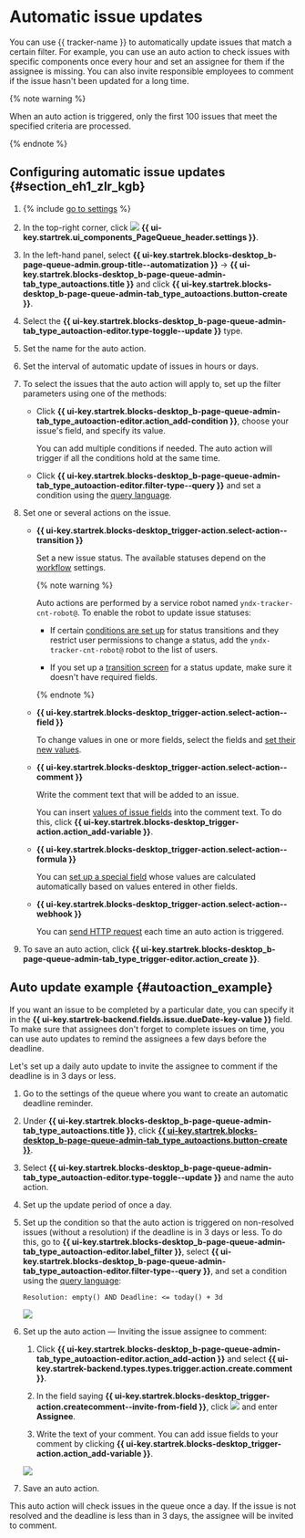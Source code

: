 # Automatic issue updates

You can use {{ tracker-name }} to automatically update issues that match a certain filter. For example, you can use an auto action to check issues with specific components once every hour and set an assignee for them if the assignee is missing. You can also invite responsible employees to comment if the issue hasn't been updated for a long time.

{% note warning %}

When an auto action is triggered, only the first 100 issues that meet the specified criteria are processed.

{% endnote %}

## Configuring automatic issue updates {#section_eh1_zlr_kgb}

1. {% include [go to settings](../../_includes/tracker/transition-page.md) %}

1. In the top-right corner, click ![](../../_assets/tracker/svg/queue-settings.svg) **{{ ui-key.startrek.ui_components_PageQueue_header.settings }}**.

1. In the left-hand panel, select **{{ ui-key.startrek.blocks-desktop_b-page-queue-admin.group-title--automatization }}** → **{{ ui-key.startrek.blocks-desktop_b-page-queue-admin-tab_type_autoactions.title }}** and click **{{ ui-key.startrek.blocks-desktop_b-page-queue-admin-tab_type_autoactions.button-create }}**.

1. Select the **{{ ui-key.startrek.blocks-desktop_b-page-queue-admin-tab_type_autoaction-editor.type-toggle--update }}** type.

1. Set the name for the auto action.

1. Set the interval of automatic update of issues in hours or days.

1. To select the issues that the auto action will apply to, set up the filter parameters using one of the methods:
   - Click **{{ ui-key.startrek.blocks-desktop_b-page-queue-admin-tab_type_autoaction-editor.action_add-condition }}**, choose your issue's field, and specify its value.

      You can add multiple conditions if needed. The auto action will trigger if all the conditions hold at the same time.
   - Click **{{ ui-key.startrek.blocks-desktop_b-page-queue-admin-tab_type_autoaction-editor.filter-type--query }}** and set a condition using the [query language](query-filter.md).

1. Set one or several actions on the issue.

   - **{{ ui-key.startrek.blocks-desktop_trigger-action.select-action--transition }}**

      Set a new issue status. The available statuses depend on the [workflow](../manager/workflow-status-edit.md) settings.


      {% note warning %}

      Auto actions are performed by a service robot named `yndx-tracker-cnt-robot@`. To enable the robot to update issue statuses:

      - If certain [conditions are set up](../manager/workflow-action-edit.md#section_jrk_hmb_wbb) for status transitions and they restrict user permissions to change a status, add the `yndx-tracker-cnt-robot@` robot to the list of users.

      - If you set up a [transition screen](../manager/workflow-action-edit.md#section_uf2_sks_gcb) for a status update, make sure it doesn't have required fields.

      {% endnote %}

   - **{{ ui-key.startrek.blocks-desktop_trigger-action.select-action--field }}**

      To change values in one or more fields, select the fields and [set their new values](set-action.md#section_mod_fields).

   - **{{ ui-key.startrek.blocks-desktop_trigger-action.select-action--comment }}**

      Write the comment text that will be added to an issue.

      You can insert [values of issue fields](vars.md) into the comment text. To do this, click **{{ ui-key.startrek.blocks-desktop_trigger-action.action_add-variable }}**.

   - **{{ ui-key.startrek.blocks-desktop_trigger-action.select-action--formula }}**

      You can [set up a special field](set-action.md#section_calc_field) whose values are calculated automatically based on values entered in other fields.

   - **{{ ui-key.startrek.blocks-desktop_trigger-action.select-action--webhook }}**

      You can [send HTTP request](set-action.md#create-http) each time an auto action is triggered.

1. To save an auto action, click **{{ ui-key.startrek.blocks-desktop_b-page-queue-admin-tab_type_trigger-editor.action_create }}**.

## Auto update example {#autoaction_example}

If you want an issue to be completed by a particular date, you can specify it in the **{{ ui-key.startrek-backend.fields.issue.dueDate-key-value }}** field. To make sure that assignees don't forget to complete issues on time, you can use auto updates to remind the assignees a few days before the deadline.

Let's set up a daily auto update to invite the assignee to comment if the deadline is in 3 days or less.

1. Go to the settings of the queue where you want to create an automatic deadline reminder.

1. Under **{{ ui-key.startrek.blocks-desktop_b-page-queue-admin-tab_type_autoactions.title }}**, click [**{{ ui-key.startrek.blocks-desktop_b-page-queue-admin-tab_type_autoactions.button-create }}**](create-autoaction.md#section_eh1_zlr_kgb).

1. Select **{{ ui-key.startrek.blocks-desktop_b-page-queue-admin-tab_type_autoaction-editor.type-toggle--update }}** and name the auto action.

1. Set up the update period of once a day.

1. Set up the condition so that the auto action is triggered on non-resolved issues (without a resolution) if the deadline is in 3 days or less. To do this, go to **{{ ui-key.startrek.blocks-desktop_b-page-queue-admin-tab_type_autoaction-editor.label_filter }}**, select **{{ ui-key.startrek.blocks-desktop_b-page-queue-admin-tab_type_autoaction-editor.filter-type--query }}**, and set a condition using the [query language](query-filter.md):

    ```
    Resolution: empty() AND Deadline: <= today() + 3d
    ```

   ![](../../_assets/tracker/autoaction-example-condition.png)

1. Set up the auto action — Inviting the issue assignee to comment:

   1. Click **{{ ui-key.startrek.blocks-desktop_b-page-queue-admin-tab_type_autoaction-editor.action_add-action }}** and select **{{ ui-key.startrek-backend.types.types.trigger.action.create.comment }}**.

   1. In the field saying **{{ ui-key.startrek.blocks-desktop_trigger-action.createcomment--invite-from-field }}**, click ![](../../_assets/tracker/summon.png) and enter **Assignee**.

   1. Write the text of your comment. You can add issue fields to your comment by clicking **{{ ui-key.startrek.blocks-desktop_trigger-action.action_add-variable }}**.

   ![](../../_assets/tracker/autoaction-example-action.png)

1. Save an auto action.

This auto action will check issues in the queue once a day. If the issue is not resolved and the deadline is less than in 3 days, the assignee will be invited to comment.



